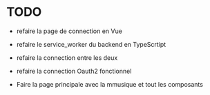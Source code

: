 # TODO

- refaire la page de connection en Vue
- refaire le service_worker du backend en TypeScrtipt
- refaire la connection entre les deux
- refaire la connection Oauth2 fonctionnel

- Faire la page principale avec la mmusique et tout les composants